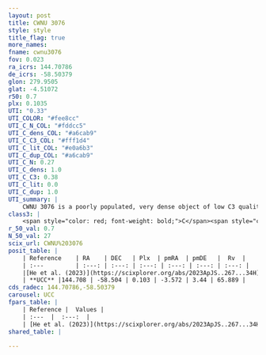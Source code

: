 ```yaml
---
layout: post
title: CWNU 3076
style: style
title_flag: true
more_names: 
fname: cwnu3076
fov: 0.023
ra_icrs: 144.70786
de_icrs: -58.50379
glon: 279.9505
glat: -4.51072
r50: 0.7
plx: 0.1035
UTI: "0.33"
UTI_COLOR: "#fee8cc"
UTI_C_N_COL: "#fddcc5"
UTI_C_dens_COL: "#a6cab9"
UTI_C_C3_COL: "#fff1d4"
UTI_C_lit_COL: "#e0a6b3"
UTI_C_dup_COL: "#a6cab9"
UTI_C_N: 0.27
UTI_C_dens: 1.0
UTI_C_C3: 0.38
UTI_C_lit: 0.0
UTI_C_dup: 1.0
UTI_summary: |
    CWNU 3076 is a poorly populated, very dense object of low C3 quality. It was recently reported in the literature.
class3: |
    <span style="color: red; font-weight: bold;">C</span><span style="color: #FFC300; font-weight: bold;">B</span>
r_50_val: 0.7
N_50_val: 27
scix_url: CWNU%203076
posit_table: |
    | Reference    | RA    | DEC   | Plx  | pmRA  | pmDE   |  Rv  |
    | :---         | :---: | :---: | :---: | :---: | :---: | :---: |
    |[He et al. (2023)](https://scixplorer.org/abs/2023ApJS..267...34H) | 144.711 | -58.503 | 0.079 | -3.584 | 3.408 | 65.89 |
    | **UCC** |144.708 | -58.504 | 0.103 | -3.572 | 3.44 | 65.889 | 
cds_radec: 144.70786,-58.50379
carousel: UCC
fpars_table: |
    | Reference |  Values |
    | :---  |  :---:  |
    | [He et al. (2023)](https://scixplorer.org/abs/2023ApJS..267...34H) | `A0=1.95, m-M=14.8, logA=9.1` |
shared_table: |
    
---
```

